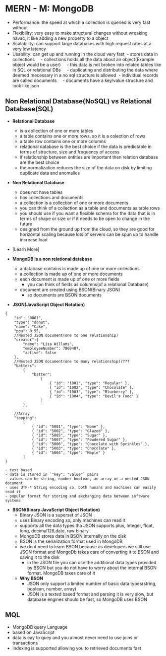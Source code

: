 # MERN - M: MongoDB
- Performance: the speed at which a collection is queried is very fast without 
- Flexibility: very easy to make structural changes without wreaking havac, it like adding a new property to a object
- Scalability: can support large databases with high request rates at a very low latency
- Usability: can get up and running in the cloud very fast
 - stores data in collections
    - collections holds all the data about an object(Example object would be a user)
    - this data is not broken into related tables like in SQL or relational DBs
    - duplicating and distributing the data where deemed mecessary in a no sql structure is allowed
 - individual records are called documents
    - documents have a key/value structure and look like json
## Non Relational Database(NoSQL) vs Relational Database(SQL)
- **Relational Database**
    - is a collection of one or more tables
    - a table contains one or more rows, so it is a colection of rows
    - a table row contains one or more columns
    - relational database is the best choice if the data is predictable in terms of structure, size and frequency of access
    - if relationship between entities are important then relation database are the best choice
    - the normalization reduces the size of the data on disk by limiting duplicate data and anomalies

- **Non Relational Database**
    - does not have tables
    - has collections and documents
    - a collection is a collection of one or more  documents
    - you can think of a collection as a table and documents as table rows
    - you should use if you want a flexible schema for the data that is in terms of shape or size or if it needs to be open to change in the future
    - designed from the ground up from the cloud, so they are good for horizontal scaling because lots of servers can be spun up to handle increase load

- [Learn More]


- **MongoDB is a non relational database**
    - a database contains is made up of one or more collections
    - a collection is made up of one or more documents
    - each document is made up of one or more fields
        - you can think of fields as columns(of a relational Database)
    - document are created using BSON(Binary JSON)
        - so documents are BSON documents
- **JSON(JavaScript Object Notation)**
```
{
	"id": "0001",
	"type": "donut",
	"name": "Cake",
	"ppu": 0.55,
    //Nested JSON document(one to one relationship)
    "creator":{
        "name": "Lisa Willams",
        "employeeNumber": 7860487,
        "active": false
    },
    //Nested JSON document(one to many relationship)????
	"batters":
		{
			"batter":
				[
					{ "id": "1001", "type": "Regular" },
					{ "id": "1002", "type": "Chocolate" },
					{ "id": "1003", "type": "Blueberry" },
					{ "id": "1004", "type": "Devil's Food" }
				]
		},

    //Array
	"topping":
		[
			{ "id": "5001", "type": "None" },
			{ "id": "5002", "type": "Glazed" },
			{ "id": "5005", "type": "Sugar" },
			{ "id": "5007", "type": "Powdered Sugar" },
			{ "id": "5006", "type": "Chocolate with Sprinkles" },
			{ "id": "5003", "type": "Chocolate" },
			{ "id": "5004", "type": "Maple" }
		]
}
```
    - text based
    - data is stored in `"key": "value"` pairs
    - values can be string, number boolean, an array or a nested JSON document
    - uses UTF-* String encoding so, both humans and machines can easily read it
    - popular format for storing and exchanging data between software systems
- **BSON(Binary JavaScript Object Notation)**
    - Binary JSON is a superset of JSON
    - uses Binary encoding so, only machines can read it
    - supports all the data types tha JSON supports plus, Integer, float, long, decimal128,date, raw binary
    - MongoDB stores data in BSON internally on the disk
    - BSON is the serialization format used in MongoDB
    - we dont need to learn BSON because as developers we still use JSON format and MongoDb takes care of converting it to BSON and saving it to the disk
        - in the JSON file you can use the additional data types provided by BSON but you do not have to worry about the internal BSON format. MongoDB takes care of it
    - **Why BSON**
        - JSON only support a limited number of basic data types(string, boolean, number, array)
        - JSON is a texted based format and parsing it is very slow, but database engines should be fast, so MongoDB uses BSON

## MQL
- MongoDB query Language
- based on JavaScript
- data is eay to quey and you almost never need to use joins or transactions
- indexing is supported allowing you to retrieved documents fast